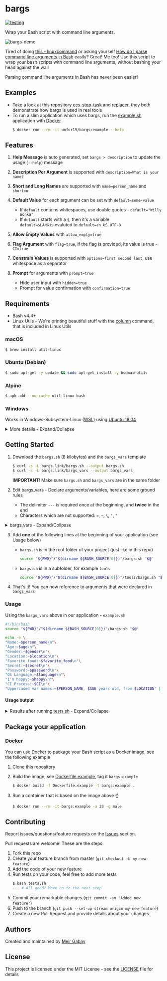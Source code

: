 # bargs

[![testing](https://github.com/unfor19/bargs/workflows/testing/badge.svg)](https://github.com/unfor19/bargs/actions?query=workflow%3Atesting)

Wrap your Bash script with command line arguments.

![bargs-demo](https://github.com/unfor19/bargs/blob/master/assets/bargs_demo.gif)

Tired of doing [this - linuxcommand](http://linuxcommand.org/lc3_wss0120.php) or asking yourself [How do I parse command line arguments in Bash](https://stackoverflow.com/questions/192249/how-do-i-parse-command-line-arguments-in-bash) easily? Great! Me too! Use this script to wrap your bash scripts with command line arguments, without bashing your head against the wall

Parsing command line arguments in Bash has never been easier!

## Examples

- Take a look at this repository [ecs-stop-task](https://github.com/unfor19/ecs-stop-task) and [replacer](https://github.com/unfor19/replacer), they both demonstrate how bargs is used in real tools
- To run a slim application which uses bargs, run the [example.sh](./example.sh) application with [Docker](https://docs.docker.com/engine/install/)
  ```bash
  $ docker run --rm -it unfor19/bargs:example --help
  ```

## Features

1. **Help Message** is auto generated, set `bargs > description` to update the usage (`--help`) message
1. **Description Per Argument** is supported with `description=What is your name?`
1. **Short and Long Names** are supported with `name=person_name` and `short=n`
1. **Default Value** for each argument can be set with `default=some-value`

   - If `default` contains whitespaces, use double quotes - `default="Willy Wonka"`
   - If `default` starts with a `$`, then it's a variable<br>
     `default=$LANG` is evaluted to `default=en_US.UTF-8`

1. **Allow Empty Values** with `allow_empty=true`
1. **Flag Argument** with `flag=true`, if the flag is provided, its value is true - `CI=true`
1. **Constrain Values** is supported with `options=first second last`, use whitespace as a separator
1. **Prompt** for arguments with `prompt=true`

   - Hide user input with `hidden=true`
   - Prompt for value confirmation with `confirmation=true`

## Requirements

- Bash v4.4+
- Linux Utils - We're printing beautiful stuff with the [column](https://linux.die.net/man/1/column) command, that is included in Linux Utils

### macOS

```bash
$ brew install util-linux
```

### Ubuntu (Debian)

```bash
$ sudo apt-get -y update && sudo apt-get install -y bsdmainutils
```

### Alpine

```bash
$ apk add --no-cache util-linux bash
```

### Windows

Works in Windows-Subsystem-Linux ([WSL](https://docs.microsoft.com/en-us/windows/wsl/install-win10)) using [Ubuntu 18.04](https://www.microsoft.com/en-il/p/ubuntu-1804-lts/9n9tngvndl3q?rtc=1&activetab=pivot:overviewtab)

<details><summary>More details - Expand/Collapse</summary>

Make sure you use [dos2unix](https://linux.die.net/man/1/dos2unix) on all files, see another example [here](https://github.com/unfor19/bargs/blob/master/.github/workflows/testing.yml)

```powershell
PS> choco install dos2unix
...
PS> dos2unix bargs.sh bargs_vars example.sh tests.sh
...
PS> wsl -u root -d Ubuntu-18.04 -- source example.sh
```

</details>

## Getting Started

1. Download the `bargs.sh` (8 kilobytes) and the `bargs_vars` template

   ```bash
   $ curl -s -L bargs.link/bargs.sh --output bargs.sh
   $ curl -s -L bargs.link/bargs_vars --output bargs_vars
   ```

   **IMPORTANT**! Make sure `bargs.sh` and `bargs_vars` are in the same folder

2. Edit bargs_vars - Declare arguments/variables, here are some ground rules

   - The delimiter `---` is required once at the beginning, and **twice** in the end
   - Characters which are not supported: `=`, `~`, `\`, `'`, `"`

<details><summary>bargs_vars - Expand/Collpase</summary>

<!-- replacer_start_bargsvars -->

```
---
name=person_name
short=n
description=What is your name?
default="Willy Wonka"
---
name=age
short=a
description=How old are you?
prompt=true
confirmation=true
---
name=gender
short=g
description=male or female?
options=male female
prompt=true
---
name=location
short=l
description=Where do you live?
default="chocolate factory"
---
name=favorite_food
short=f
allow_empty=true
options=chocolate pizza
description=chocolate or pizza?
---
name=secret
short=s
default=!@#%^&*?/.,[]{}+-|
description=special characters
---
name=language
short=lang
default=$LANG
description=default value can be a variable
---
name=password
short=p
prompt=true
hidden=true
confirmation=true
description=What is your password?
---
name=happy
short=hp
flag=true
description=Flag for indicating that you are happy
---
name=ci
short=ci
flag=true
description=Flag for indicating it is a CI/CD process
---
name=bargs
description=bash example.sh -n Willy --gender male -a 99
default=irrelevant
---
---
```

<!-- replacer_end_bargsvars -->

</details>

3. Add **one** of the following lines at the beginning of your application (see Usage below)

   - `bargs.sh` is in the root folder of your project (just like in this repo)
     ```bash
     source "${PWD}"/"$(dirname ${BASH_SOURCE[0]})"/bargs.sh "$@"
     ```
   - `bargs.sh` is in a subfolder, for example `tools`
     ```bash
     source "${PWD}"/"$(dirname ${BASH_SOURCE[0]})"/tools/bargs.sh "$@"
     ```

4. That's it! You can now reference to arguments that were declared in `bargs_vars`

### Usage

Using the `bargs_vars` above in our application - `example.sh`

```bash
#!/bin/bash
source "${PWD}"/"$(dirname ${BASH_SOURCE[0]})"/bargs.sh "$@"

echo -e \
"Name:~$person_name\n"\
"Age:~$age\n"\
"Gender:~$gender\n"\
"Location:~$location\n"\
"Favorite food:~$favorite_food\n"\
"Secret:~$secret\n"\
"Password:~$password\n"\
"OS Language:~$language\n"\
"I'm happy:~$happy\n"\
"CI Process:~$CI\n"\
"Uppercased var names:~$PERSON_NAME, $AGE years old, from $LOCATION" | column -t -s "~"
```

#### Usage output

<details><summary>
Results after running <a href="https://github.com/unfor19/bargs/blob/master/tests.sh">tests.sh</a> - Expand/Collapse

</summary>

<!-- replacer_start_usage -->

```
-------------------------------------------------------
[LOG] Help Menu - Should pass
[LOG] Executing: source example.sh -h
[LOG] Output: 


Usage: bash example.sh -n Willy --gender male -a 99

	--person_name    |  -n     [Willy Wonka]         What is your name?
	--age            |  -a     [REQUIRED]            How old are you?
	--gender         |  -g     [REQUIRED]            male or female?
	--location       |  -l     [chocolate factory]   Where do you live?
	--favorite_food  |  -f     []                    chocolate or pizza?
	--secret         |  -s     [!@#%^&*?/.,[]{}+-|]  special characters
	--language       |  -lang  [C.UTF-8]             default value can be a variable
	--password       |  -p     [REQUIRED]            What is your password?
	--happy          |  -hp    [FLAG]                Flag for indicating that you are happy
	--ci             |  -ci    [FLAG]                Flag for indicating it is a CI/CD process

[LOG] Test passed as expected
-------------------------------------------------------
[LOG] Default Values - Should pass
[LOG] Executing: source example.sh -a 99 --gender male -p mypassword
[LOG] Output: 

Name:                  Willy Wonka
Age:                   99
Gender:                male
Location:              chocolate factory
Favorite food:
Secret:                !@#%^&*?/.,[]{}+-|
Password:              mypassword
OS Language:           C.UTF-8
I'm happy:
CI Process:
Uppercased var names:  Willy Wonka, 99 years old, from chocolate factory

[LOG] Test passed as expected
-------------------------------------------------------
[LOG] New Values - Should pass
[LOG] Executing: source example.sh -a 23 --gender male -l neverland -n meir -p mypassword
[LOG] Output: 

Name:                  meir
Age:                   23
Gender:                male
Location:              neverland
Favorite food:
Secret:                !@#%^&*?/.,[]{}+-|
Password:              mypassword
OS Language:           C.UTF-8
I'm happy:
CI Process:
Uppercased var names:  meir, 23 years old, from neverland

[LOG] Test passed as expected
-------------------------------------------------------
[LOG] Valid Options - Should pass
[LOG] Executing: source example.sh -a 23 --gender male -l neverland -n meir -f pizza -p mypassword
[LOG] Output: 

Name:                  meir
Age:                   23
Gender:                male
Location:              neverland
Favorite food:         pizza
Secret:                !@#%^&*?/.,[]{}+-|
Password:              mypassword
OS Language:           C.UTF-8
I'm happy:
CI Process:
Uppercased var names:  meir, 23 years old, from neverland

[LOG] Test passed as expected
-------------------------------------------------------
[LOG] Special Characters - Should pass
[LOG] Executing: source example.sh -a 99 --gender male -s MxTZf+6KHaAQltJWipe1oVRy -p mypassword
[LOG] Output: 

Name:                  Willy Wonka
Age:                   99
Gender:                male
Location:              chocolate factory
Favorite food:
Secret:                MxTZf+6KHaAQltJWipe1oVRy
Password:              mypassword
OS Language:           C.UTF-8
I'm happy:
CI Process:
Uppercased var names:  Willy Wonka, 99 years old, from chocolate factory

[LOG] Test passed as expected
-------------------------------------------------------
[LOG] Use Flag - Should pass
[LOG] Executing: source example.sh -a 23 --gender male --happy -p mypassword -ci
[LOG] Output: 

Name:                  Willy Wonka
Age:                   23
Gender:                male
Location:              chocolate factory
Favorite food:
Secret:                !@#%^&*?/.,[]{}+-|
Password:              mypassword
OS Language:           C.UTF-8
I'm happy:             true
CI Process:            true
Uppercased var names:  Willy Wonka, 23 years old, from chocolate factory

[LOG] Test passed as expected
-------------------------------------------------------
[LOG] Empty Argument - Should fail
[LOG] Executing: source example.sh -a 99 --gender -p mypassword
[LOG] Output: 

[HINT] Valid options: male female
[ERROR] Invalid value "-p" for the argument "gender"

Usage: bash example.sh -n Willy --gender male -a 99

	--person_name    |  -n     [Willy Wonka]         What is your name?
	--age            |  -a     [REQUIRED]            How old are you?
	--gender         |  -g     [REQUIRED]            male or female?
	--location       |  -l     [chocolate factory]   Where do you live?
	--favorite_food  |  -f     []                    chocolate or pizza?
	--secret         |  -s     [!@#%^&*?/.,[]{}+-|]  special characters
	--language       |  -lang  [C.UTF-8]             default value can be a variable
	--password       |  -p     [REQUIRED]            What is your password?
	--happy          |  -hp    [FLAG]                Flag for indicating that you are happy
	--ci             |  -ci    [FLAG]                Flag for indicating it is a CI/CD process

[LOG] Test failed as expected
-------------------------------------------------------
[LOG] Unknown Argument - Should fail
[LOG] Executing: source example.sh -a 99 -u meir -p mypassword
[LOG] Output: 

[ERROR] Unknown argument "-u"

Usage: bash example.sh -n Willy --gender male -a 99

	--person_name    |  -n     [Willy Wonka]         What is your name?
	--age            |  -a     [REQUIRED]            How old are you?
	--gender         |  -g     [REQUIRED]            male or female?
	--location       |  -l     [chocolate factory]   Where do you live?
	--favorite_food  |  -f     []                    chocolate or pizza?
	--secret         |  -s     [!@#%^&*?/.,[]{}+-|]  special characters
	--language       |  -lang  [C.UTF-8]             default value can be a variable
	--password       |  -p     [REQUIRED]            What is your password?
	--happy          |  -hp    [FLAG]                Flag for indicating that you are happy
	--ci             |  -ci    [FLAG]                Flag for indicating it is a CI/CD process

[LOG] Test failed as expected
-------------------------------------------------------
[LOG] Invalid Options - Should fail
[LOG] Executing: source example.sh -a 23 --gender male -l neverland -n meir -f notgood -p mypassword
[LOG] Output: 

[HINT] Valid options: chocolate pizza
[ERROR] Invalid value "notgood" for the argument "favorite_food"

Usage: bash example.sh -n Willy --gender male -a 99

	--person_name    |  -n     [Willy Wonka]         What is your name?
	--age            |  -a     [REQUIRED]            How old are you?
	--gender         |  -g     [REQUIRED]            male or female?
	--location       |  -l     [chocolate factory]   Where do you live?
	--favorite_food  |  -f     []                    chocolate or pizza?
	--secret         |  -s     [!@#%^&*?/.,[]{}+-|]  special characters
	--language       |  -lang  [C.UTF-8]             default value can be a variable
	--password       |  -p     [REQUIRED]            What is your password?
	--happy          |  -hp    [FLAG]                Flag for indicating that you are happy
	--ci             |  -ci    [FLAG]                Flag for indicating it is a CI/CD process

[LOG] Test failed as expected
-------------------------------------------------------
[LOG] Missing bargs_vars - Should fail
[LOG] Executing: source example.sh -h
[LOG] Output: 

[ERROR] Make sure bargs_vars is in the same folder as bargs.sh

[LOG] Test failed as expected
```

<!-- replacer_end_usage -->

</details>

## Package your application

### Docker

You can use [Docker](https://www.docker.com/why-docker) to package your Bash script as a Docker image, see the following example

1. Clone this repository

1. Build the image, see [Dockerfile.example](./Dockerfile.example), tag it `bargs:example`

   ```bash
   $ docker build -f Dockerfile.example -t bargs:example .
   ```

1. Run a container that is based on the image above :point_up:
   ```bash
   $ docker run --rm -it bargs:example -a 23 -g male
   ```

## Contributing

Report issues/questions/feature requests on the [Issues](https://github.com/unfor19/bargs/issues) section.

Pull requests are welcome! These are the steps:

1. Fork this repo
1. Create your feature branch from master (`git checkout -b my-new-feature`)
1. Add the code of your new feature
1. Run tests on your code, feel free to add more tests
   ```bash
   $ bash tests.sh
   ... # All good? Move on to the next step
   ```
1. Commit your remarkable changes (`git commit -am 'Added new feature'`)
1. Push to the branch (`git push --set-up-stream origin my-new-feature`)
1. Create a new Pull Request and provide details about your changes

## Authors

Created and maintained by [Meir Gabay](https://github.com/unfor19)

## License

This project is licensed under the MIT License - see the [LICENSE](https://github.com/unfor19/bargs/blob/master/LICENSE) file for details
